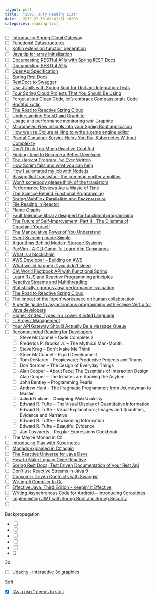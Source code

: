 ```yaml
---
layout: post
title:  "2018. July Reading List"
date:   2018-07-30 08:41:54 +0200
categories: reading-list
---
```


- [ ] [Introducing Spring Cloud Gateway](https://www.youtube.com/watch?v=NkgooKSeF8w&feature=youtu.be)
- [ ] [Functional Datastructures](https://cs.uwaterloo.ca/~plragde/flaneries/FDS/)
- [ ] [Kotlin extension function generation](https://medium.com/the-fabulous/kotlin-extension-methods-generation-15b5e6499dc8)
- [ ] [Java tip for array initialization](https://twitter.com/inspectorbas/status/1010128409194876928?s=12)
- [ ] [Documenting RESTful APIs with Spring REST Docs](https://www.infoq.com/presentations/documentation-api-spring-rest)
- [ ] [Documenting RESTful APIs](https://www.youtube.com/watch?v=k5ncCJBarRI&t=26m58s)
- [ ] [OpenApi Specification](https://swagger.io/specification/)
- [ ] [Spring Rest Docs](https://docs.spring.io/spring-restdocs/docs/2.0.1.RELEASE/reference/html5/)
- [ ] [RestDocs to Swagger](https://github.com/fbenz/restdocs-to-swagger)
- [ ] [Use JUnit5 with Spring Boot for Unit and Integration Tests](https://info.michael-simons.eu/2018/06/18/maven-use-junit-5-with-spring-boot-for-unit-and-integration-tests/)
- [ ] [Four Spring Cloud Projects That You Should Be Using](https://seroter.wordpress.com/2018/06/25/four-spring-cloud-projects-that-you-should-be-using/)
- [ ] [Forget about Clean Code, let’s embrace Compassionate Code](http://johannesbrodwall.com/2018/06/24/forget-about-clean-code-lets-embrace-compassionate-code/)
- [ ] [Bootiful Kotlin](https://youtu.be/SlBRce-aBOc)
- [ ] [The Road to Reactive Spring Cloud](https://spring.io/blog/2018/06/20/the-road-to-reactive-spring-cloud)
- [ ] [Understanding StatsD and Graphite](https://blog.pkhamre.com/understanding-statsd-and-graphite/)
- [ ] [Usage and performance monitoring with Graphite](https://medium.com/socialbakers-engineering/usage-and-performance-monitoring-with-graphite-ce7919732c03)
- [ ] [Micrometer: New insights into your Spring Boot application](https://youtu.be/Bo4lRLyIgU0)
- [ ] [How we use Clojure at King to write a game engine editor](https://techblog.king.com/how-we-use-clojure-at-king-to-write-a-game-engine-editor/)
- [ ] [Pivotal Container Service Helps You Run Kubernetes Without Complexity](https://content.pivotal.io/blog/pivotal-container-service-1-1-now-ga-helps-you-run-kubernetes-without-complexity-why-pks-just-works)
- [ ] [Don't Drink Too Much Reactive Cool Aid](https://return.co.de/blog/articles/dont-drink-too-much-reactive-cool-aid/)
- [ ] [Finding Time to Become a Better Developer](https://medium.freecodecamp.org/finding-time-to-become-a-better-developer-eebc154881b2)
- [ ] [The Hardest Program I've Ever Written](http://journal.stuffwithstuff.com/2015/09/08/the-hardest-program-ive-ever-written/)
- [ ] [How Scrum fails and what you can help](https://medium.com/@ericjwhuang/how-scrum-fails-and-what-you-can-help-b3073f587537)
- [ ] [How I automated my job with Node.js](https://medium.com/dailyjs/how-i-automated-my-job-with-node-js-94bf4e423017)
- [ ] [Biasing that transistor - the common emitter amplifier](https://hackaday.com/2018/05/04/biasing-that-transistor-part-1-the-common-emitter-amplifier/)
- [ ] [Won't somebody please think of the transistors](https://hackaday.com/2018/04/06/wont-somebody-please-think-of-the-transistors/)
- [ ] [Performance Reviews Are a Waste of Time](https://blog.bradfieldcs.com/performance-reviews-are-a-waste-of-time-87c88d7553b4)
- [ ] [The Science Behind Functional Programming](https://www.47deg.com/blog/science-behind-functional-programming/)
- [ ] [Spring WebFlux Parallelism and Backpressure](https://www.e4developer.com/2018/04/28/springs-webflux-reactor-parallelism-and-backpressure/)
- [ ] [File Reading in Reactor](https://simonbasle.github.io/2017/10/file-reading-in-reactor/)
- [ ] [Flame Graphs](https://github.com/brendangregg/FlameGraph/blob/master/README.md)
- [ ] [Fault tolerance library designed for functional programming](https://github.com/resilience4j/resilience4j/blob/master/README.adoc)
- [ ] [The Future of Self-Improvement, Part II – The Dilemma of Coaching Yourself](https://99u.adobe.com/articles/7095/the-future-of-self-improvement-part-ii-the-dilemma-of-coaching-yourself)
- [ ] [The Manipulative Power of You Understand](https://longreads.com/2018/05/18/the-manipulative-power-of-you-understand/)
- [ ] [Event Sourcing made Simple](https://kickstarter.engineering/event-sourcing-made-simple-4a2625113224)
- [ ] [Algorithms Behind Modern Storage Systems](https://queue.acm.org/detail.cfm?id=3220266)
- [ ] [PacVim – A CLI Game To Learn Vim Commands](https://www.ostechnix.com/pacvim-a-cli-game-to-learn-vim-commands/)
- [ ] [What is a blockchain](https://www.oreilly.com/ideas/what-is-a-blockchain)
- [ ] [AWS Developer – Building on AWS](https://www.edx.org/course/aws-developer-building-on-aws)
- [ ] [What would happen if you didn't sleep](https://www.ted.com/talks/claudia_aguirre_what_would_happen_if_you_didn_t_sleep)
- [ ] [CIA World Factbook API with Functional Spring](https://www.e4developer.com/2018/06/22/cia-world-factbook-api-with-functional-spring/)
- [ ] [Learn RxJS and Reactive Programming principles](http://reactive.how)
- [ ] [Reactive Streams and Multithreading](https://itnext.io/reactive-streams-and-multithreading-efd63b67de9a)
- [ ] [Statistically rigorous Java performance evaluation](https://blog.acolyer.org/2017/11/06/statistically-rigorous-java-performance-evaluation/)
- [ ] [The Road to Reactive Spring Cloud](https://spring.io/blog/2018/06/20/the-road-to-reactive-spring-cloud)
- [ ] [The impact of the ‘open’ workspace on human collaboration](http://rstb.royalsocietypublishing.org/content/373/1753/20170239)
- [ ] [A gentle guide to asynchronous programming with Eclipse Vert.x for Java developers](https://vertx.io/docs/guide-for-java-devs/)
- [ ] [Higher Kinded Types in a Lower Kinded Language](https://www.youtube.com/watch?v=ERM0mBPNLHc)
- [ ] [IT Project Management](https://www.edx.org/professional-certificate/uwashingtonx-it-project-management)
- [ ] [Your API Gateway Should Actually Be a Message Queue](https://dzone.com/articles/your-api-gateway-should-actually-be-a-message-queu)
- [ ] [Recommended Reading for Developers](https://blog.codinghorror.com/recommended-reading-for-developers/)
    - [ ] Steve McConnel – Code Complete 2
    - [ ] Frederics P. Brooks Jr. – The Mythical Man-Month
    - [ ] Steve Krug – Don't Make Me Think
    - [ ] Steve McConnel – Rapid Development
    - [ ] Tom DeMarco – Peopleware; Productive Projects and Teams
    - [ ] Don Norman – The Design of Everyday Things
    - [ ] Alan Cooper – About Face; The Essentials of Interaction Design
    - [ ] Alan Cooper – The Inmates are Running the Asylum
    - [ ] John Bentley – Programming Pearls
    - [ ] Andrew Hunt – The Pragmatic Programmer; from Journeyman to Master
    - [ ] Jakob Nielsen – Designing Web Usability
    - [ ] Edward R. Tufte – The Visual Display of Quantitative Information
    - [ ] Edward R. Tufte – Visual Explanations; Images and Quantities, Evidence and Narrative
    - [ ] Edward R. Tufte – Envisioning Information
    - [ ] Edward R. Tufte – Beautiful Evidence
    - [ ] Jan Goyvaerts – Regular Expressions Cookbook
- [ ] [The Maybe Monad in C#](https://gist.github.com/johnazariah/d95c03e2c56579c11272a647bab4bc38)
- [ ] [Introducing Play with Kubernetes](https://blog.docker.com/2018/05/introducing-play-kubernetes/)
- [ ] [Monads explained in C# again](https://mikhail.io/2018/07/monads-explained-in-csharp-again/)
- [ ] [The Reactive Universe for Java Devs](https://dzone.com/articles/the-reactive-universe-for-java-devs)
- [ ] [How to Make Legacy Code Reactive](https://itnext.io/how-to-make-legacy-code-reactive-2debcb3d0a40)
- [ ] [Spring Rest Docs; Test Driven Documentation of your Rest Api](https://www.vojtechruzicka.com/spring-rest-docs/)
- [ ] [Don’t use Reactive Streams in Java 9](https://www.youtube.com/watch?v=_stAxdjx8qk)
- [ ] [Consumer Driven Contracts with Swagger](https://svenbayer.blog/2018/07/17/cdc-with-swagger/)
- [ ] [Writing A Compiler In Go](https://compilerbook.com)
- [ ] [Effective Java, Third Edition - Keepin' it Effective](https://www.infoq.com/presentations/effective-java-third-edition)
- [ ] [Writing Asynchronous Code for Android — Introducing Coroutines](https://open.nytimes.com/writing-asynchronous-code-for-android-introducing-coroutines-20dda14a39ea)
- [ ] [Implementing JWT with Spring Boot and Spring Security](https://medium.com/@xoor/jwt-authentication-service-44658409e12c)
- [ ] [](https://thirtybyforty.com/architect-and-entrepreneur-resources/)

Backpropagation
- [ ] [](https://www.youtube.com/watch?v=An5z8lR8asY&list=PLBv09BD7ez_4Bs9j3o8l_ZTjQZoN_3Oqs&index=10)
- [ ] [](https://www.youtube.com/watch?v=vlSI79ringA)
- [ ] [](https://www.jeremyjordan.me/neural-networks-training/)
- [ ] [](http://www.cs.toronto.edu/~rgrosse/courses/csc321_2017/readings/L06%20Backpropagation.pdf)
- [ ] [](https://www.coursera.org/learn/machine-learning/supplement/pjdBA/backpropagation-algorithm)
- [ ] 

3d
- [ ] [Udacity - interactive 3d graphics](https://eu.udacity.com/course/interactive-3d-graphics--cs291)

Soft
- [x] [“As a user” needs to stop](https://blog.prototypr.io/stop-it-with-as-a-user-5feb9b38d920)
